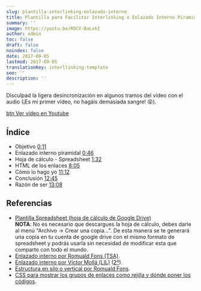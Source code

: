 ```yaml
---
slug: plantilla-interlinking-enlazado-interno
title: Plantilla para Facilitar Interlinking o Enlazado Interno Piramidal
summary: ''
image: https://youtu.be/ROCV-BaLxkI
author: admin
toc: false
draft: false
noindex: false
date: 2017-09-05
lastmod: 2017-09-05
translationKey: interllinking-template
seo: ''
description: ''
---
```

Disculpad la ligera desincronización en algunos tramos del vídeo con el audio (¡Es mi primer vídeo, no hagáis demasiada sangre! 😝).

[btn Ver vídeo en Youtube](https://www.youtube.com/watch?v=ROCV-BaLxkI)

## Índice

- Objetivo [0:11](https://www.youtube.com/watch?v=ROCV-BaLxkI&t=11 "nofollow")
- Enlazado interno piramidal [0:46](https://www.youtube.com/watch?v=ROCV-BaLxkI&t=46 "nofollow")
- Hoja de cálculo - Spreadsheet [1:32](https://www.youtube.com/watch?v=ROCV-BaLxkI&t=92 "nofollow")
- HTML de los enlaces [8:05](https://www.youtube.com/watch?v=ROCV-BaLxkI&t=485 "nofollow")
- Cómo lo hago yo [11:12](https://www.youtube.com/watch?v=ROCV-BaLxkI&t=672 "nofollow")
- Conclusión [12:45](https://www.youtube.com/watch?v=ROCV-BaLxkI&t=765 "nofollow")
- Razón de ser [13:08](https://www.youtube.com/watch?v=ROCV-BaLxkI&t=788 "nofollow")

## Referencias

- [Plantilla Spreadsheet (hoja de cálculo de Google Drive)](https://docs.google.com/spreadsheets/d/1PwIrUtag8Qfk3iYRdkBJctpMbrq5aZqzJN8qyipzu7s/edit "nofollow")<br>
**NOTA**: No es necesario que descargues la hoja de cálculo, debes darle al menú "Archivo → Crear una copia...". De esta manera se te generará una copia en tu cuenta de google drive con el mismo formato de spreadsheet y podrás usarla sin necesidad de modificar esta que comparto con todo el mundo.
- [Enlazado interno por Romuald Fons (TSA)](https://www.youtube.com/watch?v=ABb5hga1Yow "nofollow").
- [Enlazado interno por Víctor Mollá (LIL)](https://www.youtube.com/watch?v=ANfE5BAdxYc "nofollow") ([2º](https://www.youtube.com/watch?v=02z87OhdhwI "nofollow")).
- [Estructura en silo o vertical por Romuald Fons](https://www.youtube.com/watch?v=0wxiILqG0yM "nofollow").
- [CSS para mostrar los grupos de enlaces como rejilla y dónde poner los códigos](/rejilla-adaptable-sin-plugins-html-css/).